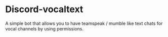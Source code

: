 # Discord-vocaltext

A simple bot that allows you to have teamspeak / mumble like text chats for vocal channels by using permissions.
